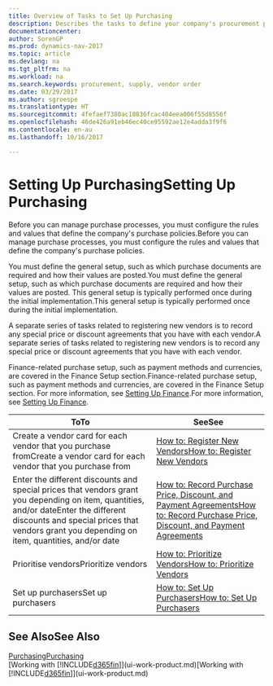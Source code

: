 ```yaml
---
title: Overview of Tasks to Set Up Purchasing
description: Describes the tasks to define your company's procurement policies and set up your purchasing processes.
documentationcenter: 
author: SorenGP
ms.prod: dynamics-nav-2017
ms.topic: article
ms.devlang: na
ms.tgt_pltfrm: na
ms.workload: na
ms.search.keywords: procurement, supply, vendor order
ms.date: 03/29/2017
ms.author: sgroespe
ms.translationtype: HT
ms.sourcegitcommit: 4fefaef7380ac10836fcac404eea006f55d8556f
ms.openlocfilehash: 46de426a91eb46ec40ce95592ae12e4adda3f9f6
ms.contentlocale: en-au
ms.lasthandoff: 10/16/2017

---
```

# <a name="setting-up-purchasing"></a><span data-ttu-id="33b1f-103">Setting Up Purchasing</span><span class="sxs-lookup"><span data-stu-id="33b1f-103">Setting Up Purchasing</span></span>
<span data-ttu-id="33b1f-104">Before you can manage purchase processes, you must configure the rules and values that define the company's purchase policies.</span><span class="sxs-lookup"><span data-stu-id="33b1f-104">Before you can manage purchase processes, you must configure the rules and values that define the company's purchase policies.</span></span>

<span data-ttu-id="33b1f-105">You must define the general setup, such as which purchase documents are required and how their values are posted.</span><span class="sxs-lookup"><span data-stu-id="33b1f-105">You must define the general setup, such as which purchase documents are required and how their values are posted.</span></span> <span data-ttu-id="33b1f-106">This general setup is typically performed once during the initial implementation.</span><span class="sxs-lookup"><span data-stu-id="33b1f-106">This general setup is typically performed once during the initial implementation.</span></span>

<span data-ttu-id="33b1f-107">A separate series of tasks related to registering new vendors is to record any special price or discount agreements that you have with each vendor.</span><span class="sxs-lookup"><span data-stu-id="33b1f-107">A separate series of tasks related to registering new vendors is to record any special price or discount agreements that you have with each vendor.</span></span>

<span data-ttu-id="33b1f-108">Finance-related purchase setup, such as payment methods and currencies, are covered in the Finance Setup section.</span><span class="sxs-lookup"><span data-stu-id="33b1f-108">Finance-related purchase setup, such as payment methods and currencies, are covered in the Finance Setup section.</span></span> <span data-ttu-id="33b1f-109">For more information, see [Setting Up Finance](finance-setup-finance.md).</span><span class="sxs-lookup"><span data-stu-id="33b1f-109">For more information, see [Setting Up Finance](finance-setup-finance.md).</span></span>

| <span data-ttu-id="33b1f-110">To</span><span class="sxs-lookup"><span data-stu-id="33b1f-110">To</span></span> | <span data-ttu-id="33b1f-111">See</span><span class="sxs-lookup"><span data-stu-id="33b1f-111">See</span></span> |
| --- | --- |
| <span data-ttu-id="33b1f-112">Create a vendor card for each vendor that you purchase from</span><span class="sxs-lookup"><span data-stu-id="33b1f-112">Create a vendor card for each vendor that you purchase from</span></span>|[<span data-ttu-id="33b1f-113">How to: Register New Vendors</span><span class="sxs-lookup"><span data-stu-id="33b1f-113">How to: Register New Vendors</span></span>](purchasing-how-register-new-vendors.md) |
| <span data-ttu-id="33b1f-114">Enter the different discounts and special prices that vendors grant you depending on item, quantities, and/or date</span><span class="sxs-lookup"><span data-stu-id="33b1f-114">Enter the different discounts and special prices that vendors grant you depending on item, quantities, and/or date</span></span> |[<span data-ttu-id="33b1f-115">How to: Record Purchase Price, Discount, and Payment Agreements</span><span class="sxs-lookup"><span data-stu-id="33b1f-115">How to: Record Purchase Price, Discount, and Payment Agreements</span></span>](purchasing-how-record-purchase-price-discount-payment-agreements.md) |
| <span data-ttu-id="33b1f-116">Prioritise vendors</span><span class="sxs-lookup"><span data-stu-id="33b1f-116">Prioritize vendors</span></span> |[<span data-ttu-id="33b1f-117">How to: Prioritize Vendors</span><span class="sxs-lookup"><span data-stu-id="33b1f-117">How to: Prioritize Vendors</span></span>](purchasing-how-prioritize-vendors.md) |
| <span data-ttu-id="33b1f-118">Set up purchasers</span><span class="sxs-lookup"><span data-stu-id="33b1f-118">Set up purchasers</span></span> |[<span data-ttu-id="33b1f-119">How to: Set Up Purchasers</span><span class="sxs-lookup"><span data-stu-id="33b1f-119">How to: Set Up Purchasers</span></span>](purchasing-how-setup-purchasers.md) |

## <a name="see-also"></a><span data-ttu-id="33b1f-120">See Also</span><span class="sxs-lookup"><span data-stu-id="33b1f-120">See Also</span></span>
[<span data-ttu-id="33b1f-121">Purchasing</span><span class="sxs-lookup"><span data-stu-id="33b1f-121">Purchasing</span></span>](purchasing-manage-purchasing.md)  
<span data-ttu-id="33b1f-122">[Working with [!INCLUDE[d365fin](includes/d365fin_md.md)]](ui-work-product.md)</span><span class="sxs-lookup"><span data-stu-id="33b1f-122">[Working with [!INCLUDE[d365fin](includes/d365fin_md.md)]](ui-work-product.md)</span></span>

